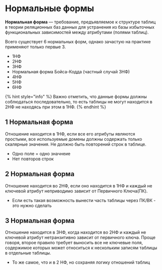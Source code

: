 # Нормальные формы

**Нормальная форма** — требование, предъявляемое к структуре таблиц в теории реляционных баз данных для устранения из базы избыточных функциональных зависимостей между атрибутами (полями таблиц).

Всего существует 6 нормальных форм, однако зачастую на практике применяют только первые 3.

* 1НФ
* 2НФ
* 3НФ
* Нормальная форма Бойса-Кодда (частный случай 3НФ)
* 4НФ
* 5НФ
* 6НФ

{% hint style="info" %}
Важно отметить, что данные формы должны соблюдаться последовательно, то есть таблицы не могут находится в 2НФ не находясь при этом в 1НФ.
{% endhint %}

## 1 Нормальная форма

Отношение находится в 1НФ, если все его атрибуты являются простыми, все используемые домены должны содержать только скалярные значения. Не должно быть повторений строк в таблице.

* Одно поле = одно значнеие
* Нет повторов строк

## 2 Нормальная форма

Отношение находится во 2НФ, если оно находится в 1НФ и каждый не ключевой атрибут неприводимо зависит от Первичного Ключа(ПК).

* Если есть такая возможность вынести часть таблицы через ПК/ВК - это нужно сделать

## 3 Нормальная форма

Отношение находится в 3НФ, когда находится во 2НФ и каждый не ключевой атрибут нетранзитивно зависит от первичного ключа. Проще говоря, второе правило требует выносить все не ключевые поля, содержимое которых может относиться к нескольким записям таблицы в отдельные таблицы.

* То же самое, что и в 2 НФ, но сохраняя логику отношений таблиц&#x20;
